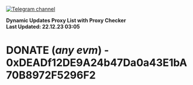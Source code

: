[![Telegram channel](https://img.shields.io/endpoint?url=https://runkit.io/damiankrawczyk/telegram-badge/branches/master?url=https://t.me/n4z4v0d)](https://t.me/n4z4v0d) 

**Dynamic Updates Proxy List with Proxy Checker**  
**Last Updated: 22.12.23 03:05**

# DONATE (_any evm_) - 0xDEADf12DE9A24b47Da0a43E1bA70B8972F5296F2
